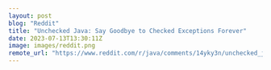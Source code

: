 ```yaml
---
layout: post
blog: "Reddit"
title: "Unchecked Java: Say Goodbye to Checked Exceptions Forever"
date: 2023-07-13T13:30:11Z
image: images/reddit.png
remote_url: "https://www.reddit.com/r/java/comments/14yky3n/unchecked_java_say_goodbye_to_checked_exceptions/"
---
```


